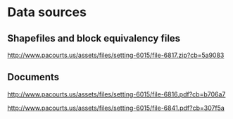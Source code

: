 # Data sources
## Shapefiles and block equivalency files
http://www.pacourts.us/assets/files/setting-6015/file-6817.zip?cb=5a9083

## Documents
http://www.pacourts.us/assets/files/setting-6015/file-6816.pdf?cb=b706a7

http://www.pacourts.us/assets/files/setting-6015/file-6841.pdf?cb=307f5a
